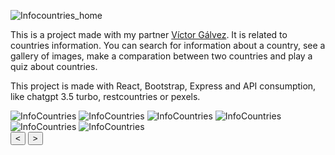 
![Infocountries_home](/assets/Infocountries_home_2.png )

This is a project made with my partner <a href="https://github.com/VictorGlvez" target="_blank">Víctor Gálvez</a>. It is
related to countries information. You can search for information about a country, see a gallery of images, make a
comparation between two countries and play a quiz about countries.

This project is made with React, Bootstrap, Express and API consumption, like chatgpt 3.5 turbo, restcountries or
pexels. 

  <div class="carousel-container dark:hidden">
        <div class="carousel-slides">
        <img class="carousel-slide" src="/assets/InfoCountries_1.png" alt="InfoCountries">
        <img class="carousel-slide" src="/assets/InfoCountries_2.png" alt="InfoCountries">
        <img class="carousel-slide" src="/assets/InfoCountries_3.png" alt="InfoCountries">
        <img class="carousel-slide" src="/assets/InfoCountries_4.png" alt="InfoCountries">
        <img class="carousel-slide" src="/assets/InfoCountries_5.png" alt="InfoCountries">
        <img class="carousel-slide" src="/assets/InfoCountries_6.png" alt="InfoCountries">
        </div>
        <button class="carousel-btn carousel-btn-prev">&lt;</button>
        <button class="carousel-btn carousel-btn-next">&gt;</button>
        <div class="carousel-indicators"></div>
    </div>



